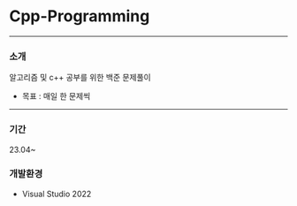 # Cpp-Programming
--------------------
### 소개
알고리즘 및 c++ 공부를 위한 백준 문제풀이
* 목표 : 매일 한 문제씩
----
### 기간
23.04~


### 개발환경
* Visual Studio 2022
